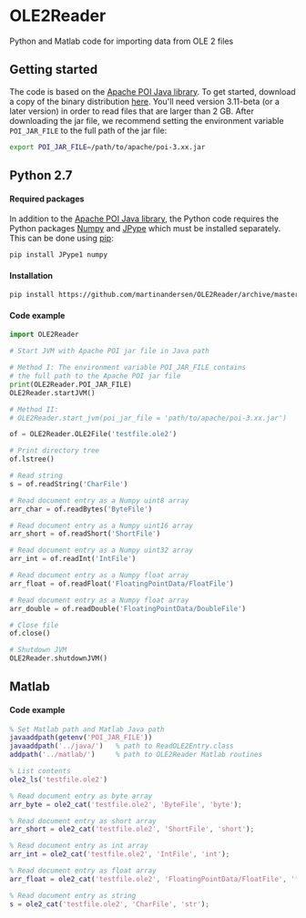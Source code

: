 OLE2Reader
==========

Python and Matlab code for importing data from OLE 2 files


Getting started
---------------
The code is based on the [Apache POI Java library](http://poi.apache.org). To get started, download a copy of the binary distribution [here](http://poi.apache.org/download.html). You'll need version 3.11-beta (or a later version) in order to read files that are larger than 2 GB. After downloading the jar file, we recommend setting the environment variable `POI_JAR_FILE` to the full path of the jar file:

```bash
export POI_JAR_FILE=/path/to/apache/poi-3.xx.jar
```


Python 2.7
---------------

#### Required packages
In addition to the [Apache POI Java library](http://poi.apache.org), the Python code requires the Python packages [Numpy](http://www.numpy.org) and [JPype](https://github.com/originell/jpype) which must be installed separately. This can be done using [pip](https://github.com/pypa/pip):

```bash
pip install JPype1 numpy
```

#### Installation

```bash
pip install https://github.com/martinandersen/OLE2Reader/archive/master.zip
```

#### Code example

```python
import OLE2Reader

# Start JVM with Apache POI jar file in Java path

# Method I: The environment variable POI_JAR_FILE contains 
# the full path to the Apache POI jar file 
print(OLE2Reader.POI_JAR_FILE)
OLE2Reader.startJVM()  

# Method II:
# OLE2Reader.start_jvm(poi_jar_file = 'path/to/apache/poi-3.xx.jar')

of = OLE2Reader.OLE2File('testfile.ole2')

# Print directory tree
of.lstree()

# Read string
s = of.readString('CharFile')

# Read document entry as a Numpy uint8 array
arr_char = of.readBytes('ByteFile')

# Read document entry as a Numpy uint16 array
arr_short = of.readShort('ShortFile')

# Read document entry as a Numpy uint32 array
arr_int = of.readInt('IntFile')

# Read document entry as a Numpy float array
arr_float = of.readFloat('FloatingPointData/FloatFile')

# Read document entry as a Numpy float array
arr_double = of.readDouble('FloatingPointData/DoubleFile')

# Close file
of.close()

# Shutdown JVM
OLE2Reader.shutdownJVM()
``` 

Matlab
---------------

#### Code example

```matlab
% Set Matlab path and Matlab Java path
javaaddpath(getenv('POI_JAR_FILE'))
javaaddpath('../java/')   % path to ReadOLE2Entry.class
addpath('../matlab/')     % path to OLE2Reader Matlab routines

% List contents
ole2_ls('testfile.ole2')

% Read document entry as byte array
arr_byte = ole2_cat('testfile.ole2', 'ByteFile', 'byte');

% Read document entry as short array
arr_short = ole2_cat('testfile.ole2', 'ShortFile', 'short');

% Read document entry as int array
arr_int = ole2_cat('testfile.ole2', 'IntFile', 'int');

% Read document entry as float array
arr_float = ole2_cat('testfile.ole2', 'FloatingPointData/FloatFile', 'float');

% Read document entry as string
s = ole2_cat('testfile.ole2', 'CharFile', 'str');
```
